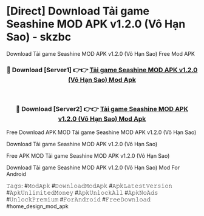 # [Direct] Download Tải game Seashine MOD APK v1.2.0 (Vô Hạn Sao) - skzbc
Download Tải game Seashine MOD APK v1.2.0 (Vô Hạn Sao) Free Mod APK

<div align="center">
<h3>🔴 Download [Server1] 👉👉 <a href="https://apk-comot.site?title=Tải_game_Seashine_MOD_APK_v1.2.0_(Vô_Hạn_Sao)">Tải game Seashine MOD APK v1.2.0 (Vô Hạn Sao) Mod Apk</a></h3><br>

<h3>🔴 Download [Server2] 👉👉 <a href="https://apk-comot.site?title=Tải_game_Seashine_MOD_APK_v1.2.0_(Vô_Hạn_Sao)">Tải game Seashine MOD APK v1.2.0 (Vô Hạn Sao) Mod Apk</a></h3>
</div>


Free Download APK MOD Tải game Seashine MOD APK v1.2.0 (Vô Hạn Sao)

Download Tải game Seashine MOD APK v1.2.0 (Vô Hạn Sao) 

Free APK MOD Tải game Seashine MOD APK v1.2.0 (Vô Hạn Sao) 

Download Tải game Seashine MOD APK v1.2.0 (Vô Hạn Sao) Mod For Android

𝚃𝚊𝚐𝚜: #𝙼𝚘𝚍𝙰𝚙𝚔 #𝙳𝚘𝚠𝚗𝚕𝚘𝚊𝚍𝙼𝚘𝚍𝙰𝚙𝚔 #𝙰𝚙𝚔𝙻𝚊𝚝𝚎𝚜𝚝𝚅𝚎𝚛𝚜𝚒𝚘𝚗 #𝙰𝚙𝚔𝚄𝚗𝚕𝚒𝚖𝚒𝚝𝚎𝚍𝙼𝚘𝚗𝚎𝚢 #𝙰𝚙𝚔𝚄𝚗𝚕𝚘𝚌𝚔𝙰𝚕𝚕 #𝙰𝚙𝚔𝙽𝚘𝙰𝚍𝚜 #𝚄𝚗𝚕𝚘𝚌𝚔𝙿𝚛𝚎𝚖𝚒𝚞𝚖 #𝙵𝚘𝚛𝙰𝚗𝚍𝚛𝚘𝚒𝚍 #𝙵𝚛𝚎𝚎𝙳𝚘𝚠𝚗𝚕𝚘𝚊𝚍 #home_design_mod_apk